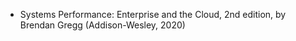 * Systems Performance: Enterprise and the Cloud, 2nd edition, by Brendan Gregg (Addison-Wesley, 2020)
